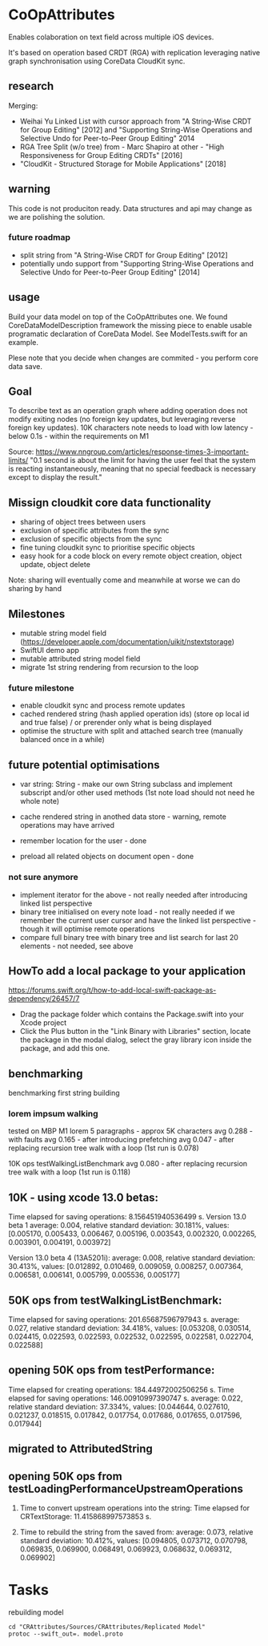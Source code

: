 # CoOpAttributes

Enables colaboration on text field across multiple iOS devices.

It's based on operation based CRDT (RGA) with replication leveraging native graph synchronisation using CoreData CloudKit sync.

## research
Merging:
- Weihai Yu Linked List with cursor approach from "A String-Wise CRDT for Group Editing" [2012] and "Supporting String-Wise Operations and Selective Undo for Peer-to-Peer Group Editing" 2014
- RGA Tree Split (w/o tree) from - Marc Shapiro at other - "High Responsiveness for Group Editing CRDTs" [2016]
- "CloudKit - Structured Storage for Mobile Applications" [2018]


## warning
This code is not produciton ready. Data structures and api may change as we are polishing the solution.


### future roadmap
- split string from "A String-Wise CRDT for Group Editing" [2012]
- potentially undo support from "Supporting String-Wise Operations and Selective Undo for Peer-to-Peer Group Editing" [2014]


## usage
Build your data model on top of the CoOpAttributes one. We found CoreDataModelDescription framework the missing piece to enable usable programatic declaration of CoreData Model.
See ModelTests.swift for an example.

Plese note that you decide when changes are commited - you perform core data save.


## Goal
To describe text as an operation graph where adding operation does not modify exiting nodes (no foreign key updates, but leveraging reverse foreign key updates).
10K characters note needs to load with low latency - below 0.1s - within the requirements on M1

Source: https://www.nngroup.com/articles/response-times-3-important-limits/
"0.1 second is about the limit for having the user feel that the system is reacting instantaneously, meaning that no special feedback is necessary except to display the result."


## Missign cloudkit core data functionality
- sharing of object trees between users
- exclusion of specific attributes from the sync
- exclusion of specific objects from the sync
- fine tuning cloudkit sync to prioritise specific objects
- easy hook for a code block on every remote object creation, object update, object delete

Note: sharing will eventually come and meanwhile at worse we can do sharing by hand


## Milestones
- mutable string model field (https://developer.apple.com/documentation/uikit/nstextstorage)
- SwiftUI demo app
- mutable attributed string model field
- migrate 1st string rendering from recursion to the loop

### future milestone
- enable cloudkit sync and process remote updates
- cached rendered string (hash applied operation ids) (store op local id and true false) / or prerender only what is being displayed
- optimise the structure with split and attached search tree (manually balanced once in a while)


## future potential optimisations
- var string: String - make our own String subclass and implement subscript and/or other used methods (1st note load should not need he whole note)
- cache rendered string in anothed data store - warning, remote operations may have arrived

- remember location for the user - done
- preload all related objects on document open - done

### not sure anymore
- implement iterator for the above - not really needed after introducing linked list perspective
- binary tree initialised on every note load - not really needed if we remember the current user cursor and have the linked list perspective - though it will optimise remote operations
- compare full binary tree with binary tree and list search for last 20 elements - not needed, see above


## HowTo add a local package to your application
https://forums.swift.org/t/how-to-add-local-swift-package-as-dependency/26457/7

- Drag the package folder which contains the Package.swift into your Xcode project
- Click the Plus button in the "Link Binary with Libraries" section, locate the package in the modal dialog, select the gray library icon inside the package, and add this one.


## benchmarking
benchmarking first string building

### lorem impsum walking
tested on MBP M1
lorem 5 paragraphs - approx 5K characters
avg 0.288 - with faults
avg 0.165 - after introducing prefetching
avg 0.047 - after replacing recursion tree walk with a loop (1st run is 0.078)


10K ops testWalkingListBenchmark
avg 0.080 - after replacing recursion tree walk with a loop (1st run is 0.118)



## 10K -  using xcode 13.0 betas:
Time elapsed for saving operations: 8.156451940536499 s.
Version 13.0 beta 1
average: 0.004, relative standard deviation: 30.181%, values: [0.005170, 0.005433, 0.006467, 0.005196, 0.003543, 0.002320, 0.002265, 0.003901, 0.004191, 0.003972]

Version 13.0 beta 4 (13A5201i):
average: 0.008, relative standard deviation: 30.413%, values: [0.012892, 0.010469, 0.009059, 0.008257, 0.007364, 0.006581, 0.006141, 0.005799, 0.005536, 0.005177]

## 50K ops from testWalkingListBenchmark:
Time elapsed for saving operations: 201.65687596797943 s.
average: 0.027, relative standard deviation: 34.418%, values: [0.053208, 0.030514, 0.024415, 0.022593, 0.022593, 0.022532, 0.022595, 0.022581, 0.022704, 0.022588]

## opening 50K ops from testPerformance:
Time elapsed for creating operations: 184.44972002506256 s.
Time elapsed for saving operations: 146.00910997390747 s.
average: 0.022, relative standard deviation: 37.334%, values: [0.044644, 0.027610, 0.021237, 0.018515, 0.017842, 0.017754, 0.017686, 0.017655, 0.017596, 0.017944]


## migrated to AttributedString

## opening 50K ops from testLoadingPerformanceUpstreamOperations
1. Time to convert upstream operations into the string:
Time elapsed for CRTextStorage: 11.415868997573853 s.

2. Time to rebuild the string from the saved from:
average: 0.073, relative standard deviation: 10.412%, values: [0.094805, 0.073712, 0.070798, 0.069835, 0.069900, 0.068491, 0.069923, 0.068632, 0.069312, 0.069902]




# Tasks
rebuilding model
```
cd "CRAttributes/Sources/CRAttributes/Replicated Model"
protoc --swift_out=. model.proto
```
